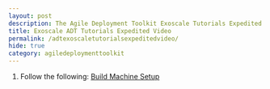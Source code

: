 ```yaml
---
layout: post
description: The Agile Deployment Toolkit Exoscale Tutorials Expedited Video 
title: Exoscale ADT Tutorials Expedited Video
permalink: /adtexoscaletutorialsexpeditedvideo/
hide: true
category: agiledeploymenttoolkit
---
```


1. Follow the following: [Build Machine Setup](https://www.codebreakers.uk/adtexoscaletutorialsbuildmachine/)
